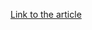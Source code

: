 [Link to the article](https://www.forcepoint.com/blog/x-labs/shadowroot-ransomware-targeting-turkish-businesses)
